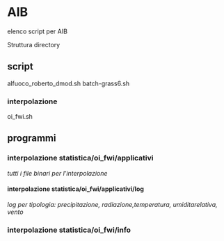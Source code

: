 # AIB
elenco script per AIB

Struttura directory
## script
alfuoco_roberto_dmod.sh
batch-grass6.sh
### interpolazione
oi_fwi.sh
## programmi
### interpolazione statistica/oi_fwi/applicativi
*tutti i file binari per l'interpolazione*
#### interpolazione statistica/oi_fwi/applicativi/log
*log per tipologia: precipitazione, radiazione,temperatura, umiditarelativa, vento*
### interpolazione statistica/oi_fwi/info
                      

